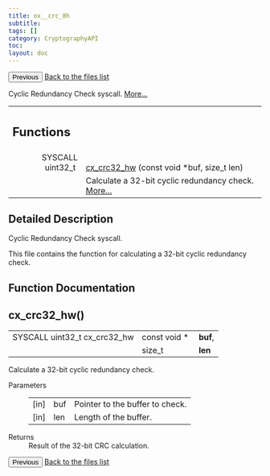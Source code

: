 ```yaml
---
title: ox__crc_8h
subtitle:
tags: []
category: CryptographyAPI
toc:
layout: doc
---
```


<button class="uk-button uk-button-default uk-button-small uk-margin-medium-top" onclick="history.back()">Previous</button>
<a class="uk-button uk-button-default uk-button-small uk-margin-medium-top crypto-button" href="../../crypto-api/files">Back to the files list</a>


<p>Cyclic Redundancy Check syscall.  
<a href="#details">More...</a></p>
<table class="memberdecls">
<tr class="heading"><td colspan="4"><h2 class="groupheader"><a name="func-members"></a>
Functions</h2></td></tr>
<tr class="memitem:a33022284e3b405eedf1c1ae90e164d3c"><td class="memItemLeft" align="right" valign="top">SYSCALL uint32_t&#160;</td><td colspan="3" class="memItemRight" valign="bottom"><a class="el" href="../ox__crc_8h#a33022284e3b405eedf1c1ae90e164d3c">cx_crc32_hw</a> (const void *buf, size_t len)</td></tr>
<tr class="memdesc:a33022284e3b405eedf1c1ae90e164d3c"><td class="mdescLeft">&#160;</td><td colspan="3" class="mdescRight">Calculate a 32-bit cyclic redundancy check.  <a href="#a33022284e3b405eedf1c1ae90e164d3c">More...</a><br /></td></tr>
</table>
<a name="details" id="details"></a>

## Detailed Description

<div class="textblock"><p>Cyclic Redundancy Check syscall. </p>
<p>This file contains the function for calculating a 32-bit cyclic redundancy check. </p>
</div><h2 class="groupheader">Function Documentation</h2>
<a id="a33022284e3b405eedf1c1ae90e164d3c"></a>
<h2 class="memtitle">cx_crc32_hw()</h2>

<div class="memitem">
<div class="memproto">
      <table class="memname">
        <tr>
          <td class="memname">SYSCALL uint32_t cx_crc32_hw </td>
          <td class="paramtype">const void *&#160;</td>
          <td class="paramname"><b>buf</b>, </td>
        </tr>
        <tr>
          <td class="paramkey"></td>
          <td class="paramtype">size_t&#160;</td>
          <td class="paramname"><b>len</b>&#160;</td>
        </tr>
        <tr>
        </tr>
      </table>
</div><div class="memdoc">

<p>Calculate a 32-bit cyclic redundancy check. </p>
<dl class="params"><dt>Parameters</dt><dd>
  <table class="params">
    <tr><td class="paramdir">[in]</td><td class="paramname">buf</td><td colspan="4">Pointer to the buffer to check.</td></tr>
    <tr><td class="paramdir">[in]</td><td class="paramname">len</td><td colspan="4">Length of the buffer.</td></tr>
  </table>
  </dd>
</dl>
<dl class="section return"><dt>Returns</dt><dd>Result of the 32-bit CRC calculation. </dd></dl>

</div>
</div>
<button class="uk-button uk-button-default uk-button-small uk-margin-medium-top" onclick="history.back()">Previous</button>
<a class="uk-button uk-button-default uk-button-small uk-margin-medium-top crypto-button" href="../../crypto-api/files">Back to the files list</a>
